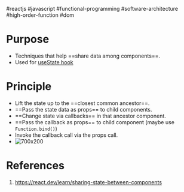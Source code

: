 #reactjs #javascript  #functional-programming #software-architecture  #high-order-function  #dom

# Purpose
- Techniques that help ==share data among components==.
- Used for [useState hook](useState%20hook.md)
# Principle
- Lift the state up to the ==closest common ancestor==.
- ==Pass the state data as props== to child components.
- ==Change state via callbacks== in that ancestor component.
- ==Pass the callback as props== to child component (maybe use `Function.bind()`)
- Invoke the callback call via the props call.
- ![700x200](Pasted%20image%2020240603205133.png)
# References
1. https://react.dev/learn/sharing-state-between-components 
